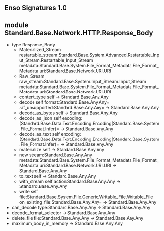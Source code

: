 ## Enso Signatures 1.0
## module Standard.Base.Network.HTTP.Response_Body
- type Response_Body
    - Materialized_Stream restartable_stream:Standard.Base.System.Advanced.Restartable_Input_Stream.Restartable_Input_Stream metadata:Standard.Base.System.File_Format_Metadata.File_Format_Metadata uri:Standard.Base.Network.URI.URI
    - Raw_Stream raw_stream:Standard.Base.System.Input_Stream.Input_Stream metadata:Standard.Base.System.File_Format_Metadata.File_Format_Metadata uri:Standard.Base.Network.URI.URI
    - content_type self -> Standard.Base.Any.Any
    - decode self format:Standard.Base.Any.Any= ~if_unsupported:Standard.Base.Any.Any= -> Standard.Base.Any.Any
    - decode_as_bytes self -> Standard.Base.Any.Any
    - decode_as_json self encoding:(Standard.Base.Data.Text.Encoding.Encoding|Standard.Base.System.File_Format.Infer)= -> Standard.Base.Any.Any
    - decode_as_text self encoding:(Standard.Base.Data.Text.Encoding.Encoding|Standard.Base.System.File_Format.Infer)= -> Standard.Base.Any.Any
    - materialize self -> Standard.Base.Any.Any
    - new stream:Standard.Base.Any.Any metadata:Standard.Base.System.File_Format_Metadata.File_Format_Metadata uri:Standard.Base.Network.URI.URI -> Standard.Base.Any.Any
    - to_text self -> Standard.Base.Any.Any
    - with_stream self action:Standard.Base.Any.Any -> Standard.Base.Any.Any
    - write self file:Standard.Base.System.File.Generic.Writable_File.Writable_File on_existing_file:Standard.Base.Any.Any= -> Standard.Base.Any.Any
- can_decode type:Standard.Base.Any.Any -> Standard.Base.Any.Any
- decode_format_selector -> Standard.Base.Any.Any
- delete_file file:Standard.Base.Any.Any -> Standard.Base.Any.Any
- maximum_body_in_memory -> Standard.Base.Any.Any
